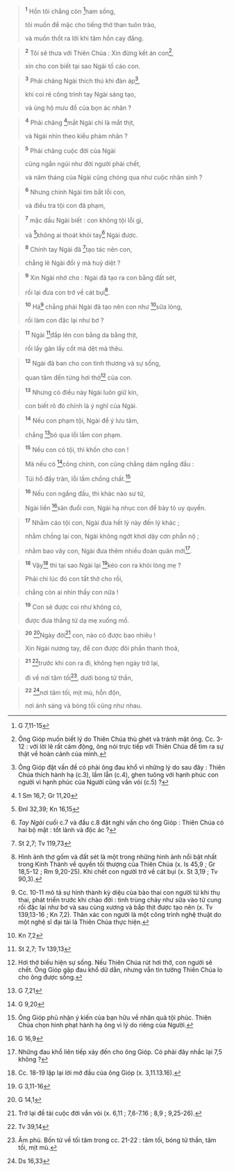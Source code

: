 
> <sup><b>1</b></sup> Hồn tôi chẳng còn [^1*]ham sống,
> 
> tôi muốn để mặc cho tiếng thở than tuôn trào,
> 
> và muốn thốt ra lời khi tâm hồn cay đắng.
>


> <sup><b>2</b></sup> Tôi sẽ thưa với Thiên Chúa : Xin đừng kết án con[^1],
> 
> xin cho con biết tại sao Ngài tố cáo con.
>


> <sup><b>3</b></sup> Phải chăng Ngài thích thú khi đàn áp[^2],
> 
> khi coi rẻ công trình tay Ngài sáng tạo,
> 
> và ủng hộ mưu đồ của bọn ác nhân ?
>


> <sup><b>4</b></sup> Phải chăng [^2*]mắt Ngài chỉ là mắt thịt,
> 
> và Ngài nhìn theo kiểu phàm nhân ?
>


> <sup><b>5</b></sup> Phải chăng cuộc đời của Ngài
> 
> cũng ngắn ngủi như đời người phải chết,
> 
> và năm tháng của Ngài cũng chóng qua như cuộc nhân sinh ?
>


> <sup><b>6</b></sup> Nhưng chính Ngài tìm bắt lỗi con,
> 
> và điều tra tội con đã phạm,
>


> <sup><b>7</b></sup> mặc dầu Ngài biết : con không tội lỗi gì,
> 
> và [^3*]không ai thoát khỏi tay[^3] Ngài được.
>


> <sup><b>8</b></sup> Chính tay Ngài đã [^4*]tạo tác nên con,
> 
> chẳng lẽ Ngài đổi ý mà huỷ diệt ?
>


> <sup><b>9</b></sup> Xin Ngài nhớ cho : Ngài đã tạo ra con bằng đất sét,
> 
> rồi lại đưa con trở về cát bụi[^4].
>


> <sup><b>10</b></sup> Há[^5] chẳng phải Ngài đã tạo nên con như [^5*]sữa lỏng,
> 
> rồi làm con đặc lại như bơ ?
>


> <sup><b>11</b></sup> Ngài [^6*]đắp lên con bằng da bằng thịt,
> 
> rồi lấy gân lấy cốt mà dệt mà thêu.
>


> <sup><b>12</b></sup> Ngài đã ban cho con tình thương và sự sống,
> 
> quan tâm đến từng hơi thở[^6] của con.
>


> <sup><b>13</b></sup> Nhưng có điều này Ngài luôn giữ kín,
> 
> con biết rõ đó chính là ý nghĩ của Ngài.
>


> <sup><b>14</b></sup> Nếu con phạm tội, Ngài để ý lưu tâm,
> 
> chẳng [^7*]bỏ qua lỗi lầm con phạm.
>


> <sup><b>15</b></sup> Nếu con có tội, thì khốn cho con !
> 
> Mà nếu có [^8*]công chính, con cũng chẳng dám ngẩng đầu :
> 
> Tủi hổ đầy tràn, lỗi lầm chồng chất.[^7]
>


> <sup><b>16</b></sup> Nếu con ngẩng đầu, thì khác nào sư tử,
> 
> Ngài liền [^9*]săn đuổi con, Ngài hạ nhục con để bày tỏ uy quyền.
>


> <sup><b>17</b></sup> Nhằm cáo tội con, Ngài đưa hết lý này đến lý khác ;
> 
> nhằm chống lại con, Ngài không ngớt khơi dậy cơn phẫn nộ ;
> 
> nhằm bao vây con, Ngài đưa thêm nhiều đoàn quân mới[^8].
>


> <sup><b>18</b></sup> Vậy[^9] thì tại sao Ngài lại [^10*]kéo con ra khỏi lòng mẹ ?
> 
> Phải chi lúc đó con tắt thở cho rồi,
> 
> chẳng còn ai nhìn thấy con nữa !
>


> <sup><b>19</b></sup> Con sẽ được coi như không có,
> 
> được đưa thẳng từ dạ mẹ xuống mồ.
>


> <sup><b>20</b></sup> [^11*]Ngày đời[^10] con, nào có được bao nhiêu !
> 
> Xin Ngài nương tay, để con được đôi phần thanh thoả,
>


> <sup><b>21</b></sup> [^12*]trước khi con ra đi, không hẹn ngày trở lại,
> 
> đi về nơi tăm tối[^11], dưới bóng tử thần,
>


> <sup><b>22</b></sup> [^13*]nơi tăm tối, mịt mù, hỗn độn,
> 
> nơi ánh sáng và bóng tối cũng như nhau.
>

[^1]: Ông Gióp muốn biết lý do Thiên Chúa thù ghét và tránh mặt ông. Cc. 3-12 : với lời lẽ rất cảm động, ông nói trực tiếp với Thiên Chúa để tìm ra sự thật về hoàn cảnh của mình.
[^2]: Ông Gióp đặt vấn đề có phải ông đau khổ vì những lý do sau đây : Thiên Chúa thích hành hạ (c.3), lầm lẫn (c.4), ghen tuông với hạnh phúc con người vì hạnh phúc của Người cũng vắn vỏi (c.5) ?
[^3]: <i>Tay Ngài</i> cuối c.7 và đầu c.8 đặt nghi vấn cho ông Gióp : Thiên Chúa có hai bộ mặt : tốt lành và độc ác ?
[^4]: Hình ảnh thợ gốm và đất sét là một trong những hình ảnh nổi bật nhất trong Kinh Thánh về quyền tối thượng của Thiên Chúa (x. Is 45,9 ; Gr 18,5-12 ; Rm 9,20-25). Khi chết con người trở về cát bụi (x. St 3,19 ; Tv 90,3).
[^5]: Cc. 10-11 mô tả sự hình thành kỳ diệu của bào thai con người từ khi thụ thai, phát triển trước khi chào đời : tinh trùng chảy như sữa vào tử cung rồi đặc lại như bơ và sau cùng xương và bắp thịt được tạo nên (x. Tv 139,13-16 ; Kn 7,2). Thân xác con người là một công trình nghệ thuật do một nghệ sĩ đại tài là Thiên Chúa thực hiện.
[^6]: Hơi thở biểu hiện sự sống. Nếu Thiên Chúa rút hơi thở, con người sẽ chết. Ông Gióp gặp đau khổ dữ dằn, nhưng vẫn tin tưởng Thiên Chúa lo cho ông được sống.
[^7]: Ông Gióp phủ nhận ý kiến của bạn hữu về nhân quả tội phúc. Thiên Chúa chọn hình phạt hành hạ ông vì lý do riêng của Người.
[^8]: Những đau khổ liên tiếp xảy đến cho ông Gióp. Có phải đây nhắc lại 7,5 không ?
[^9]: Cc. 18-19 lặp lại lời mở đầu của ông Gióp (x. 3,11.13.16).
[^10]: Trở lại đề tài cuộc đời vắn vỏi (x. 6,11 ; 7,6-7.16 ; 8,9 ; 9,25-26).
[^11]: Âm phủ. Bốn từ về tối tăm trong cc. 21-22 : tăm tối, bóng tử thần, tăm tối, mịt mù.
[^1*]: G 7,11-15
[^2*]: 1 Sm 16,7; Gr 11,20
[^3*]: Đnl 32,39; Kn 16,15
[^4*]: St 2,7; Tv 119,73
[^5*]: Kn 7,2
[^6*]: St 2,7; Tv 139,13
[^7*]: G 7,21
[^8*]: G 9,20
[^9*]: G 16,9
[^10*]: G 3,11-16
[^11*]: G 14,1
[^12*]: Tv 39,14
[^13*]: Ds 16,33
